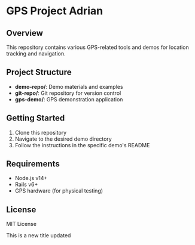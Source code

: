 # GPS Project Adrian

## Overview

This repository contains various GPS-related tools and demos for location tracking and navigation.

## Project Structure

- **demo-repo/**: Demo materials and examples
- **git-repo/**: Git repository for version control
- **gps-demo/**: GPS demonstration application

## Getting Started

1. Clone this repository
2. Navigate to the desired demo directory
3. Follow the instructions in the specific demo's README

## Requirements

- Node.js v14+
- Rails v6+
- GPS hardware (for physical testing)

## License

MIT License


This is a new title updated